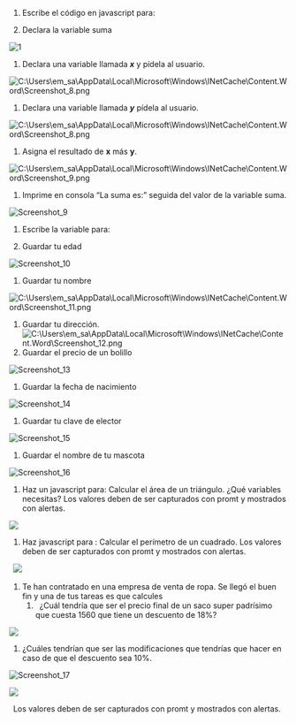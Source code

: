 ﻿1) Escribe el código en javascript para:

1) Declara la variable suma

![](Aspose.Words.653f2ccf-15dc-45b8-998f-49269ba16dcb.001.png "1")

1) Declara una variable llamada ***x*** y pídela al usuario.

![C:\Users\em\_sa\AppData\Local\Microsoft\Windows\INetCache\Content.Word\Screenshot\_8.png](Aspose.Words.653f2ccf-15dc-45b8-998f-49269ba16dcb.002.png)

1) Declara una variable llamada ***y*** pídela al usuario.

![C:\Users\em\_sa\AppData\Local\Microsoft\Windows\INetCache\Content.Word\Screenshot\_8.png](Aspose.Words.653f2ccf-15dc-45b8-998f-49269ba16dcb.002.png)

1) Asigna el resultado de **x** más **y**.

![C:\Users\em\_sa\AppData\Local\Microsoft\Windows\INetCache\Content.Word\Screenshot\_9.png](Aspose.Words.653f2ccf-15dc-45b8-998f-49269ba16dcb.003.png)

1) Imprime en consola “La suma es:” seguida del valor de la variable suma.

![](Aspose.Words.653f2ccf-15dc-45b8-998f-49269ba16dcb.004.png "Screenshot\_9")

1) Escribe la variable para:

1) Guardar tu edad

![](Aspose.Words.653f2ccf-15dc-45b8-998f-49269ba16dcb.005.png "Screenshot\_10")

1) Guardar tu nombre

![C:\Users\em\_sa\AppData\Local\Microsoft\Windows\INetCache\Content.Word\Screenshot\_11.png](Aspose.Words.653f2ccf-15dc-45b8-998f-49269ba16dcb.006.png)

1) Guardar tu dirección.![C:\Users\em\_sa\AppData\Local\Microsoft\Windows\INetCache\Content.Word\Screenshot\_12.png](Aspose.Words.653f2ccf-15dc-45b8-998f-49269ba16dcb.007.png)
1) Guardar el precio de un bolillo

![](Aspose.Words.653f2ccf-15dc-45b8-998f-49269ba16dcb.008.png "Screenshot\_13")

1) Guardar la fecha de nacimiento

![](Aspose.Words.653f2ccf-15dc-45b8-998f-49269ba16dcb.009.png "Screenshot\_14")

1) Guardar tu clave de elector

![](Aspose.Words.653f2ccf-15dc-45b8-998f-49269ba16dcb.010.png "Screenshot\_15")

1) Guardar el nombre de tu mascota

![](Aspose.Words.653f2ccf-15dc-45b8-998f-49269ba16dcb.011.png "Screenshot\_16")

1) Haz un javascript para: Calcular el área de un triángulo. ¿Qué variables necesitas? Los valores deben de ser capturados con promt y mostrados con alertas.

![](Aspose.Words.653f2ccf-15dc-45b8-998f-49269ba16dcb.012.png)

1) Haz javascript para : Calcular el perímetro de un cuadrado. Los valores deben de ser capturados con promt y mostrados con alertas.

` `![](Aspose.Words.653f2ccf-15dc-45b8-998f-49269ba16dcb.013.png)


1) Te han contratado en una empresa de venta de ropa. Se llegó el buen fin y una de tus tareas es que calcules 
   1) ` `¿Cuál tendría que ser el precio final de un saco super padrísimo que cuesta 1560 que tiene un descuento de 18%?

![](Aspose.Words.653f2ccf-15dc-45b8-998f-49269ba16dcb.014.png)

1) ¿Cuáles tendrían que ser las modificaciones que tendrías que hacer en caso de que el descuento sea 10%.

![](Aspose.Words.653f2ccf-15dc-45b8-998f-49269ba16dcb.015.png "Screenshot\_17")

![](Aspose.Words.653f2ccf-15dc-45b8-998f-49269ba16dcb.016.png)

` `Los valores deben de ser capturados con promt y mostrados con alertas.


